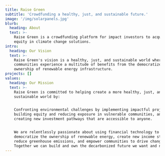 ```yaml
---
title: Raise Green
subtitle: 'Crowdfunding a healthy, just, and sustainable future.'
image: '/img/solarpanels.jpg'
blurb:
  heading: About
  text: >-
    Raise Green is a crowdfunding platform for impact investors to acquire
    equity in climate change solutions.
intro:
  heading: Our Vision
  text: >-
    Raise Green's vision is a healthy, just, and sustainable world where
    communities experience a multitude of benefits from the democratized
    ownership of renewable energy infrastructure.
projects: []
values:
  heading: Our Mission
  text: >-
    Raise Green is committed to helping create a more healthy, just, and
    sustainable world by:


    Confronting environmental challenges by implementing impactful projects,
    building equity and reducing exposure in vulnerable communities, and
    creating new investment pathways that are accessible to anyone.


    We are relentlessly passionate about using financial technology to
    democratize the ownership of renewable energy, create new income streams,
    reduce greenhouse emissions, and empower communities to drive change.
    Together we can build and own the decarbonized future we want and need.
---
```

